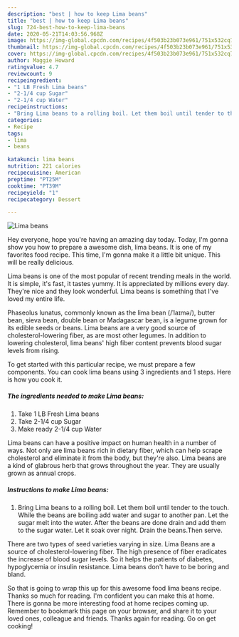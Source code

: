 ```yaml
---
description: "best | how to keep Lima beans"
title: "best | how to keep Lima beans"
slug: 724-best-how-to-keep-lima-beans
date: 2020-05-21T14:03:56.968Z
image: https://img-global.cpcdn.com/recipes/4f503b23b073e961/751x532cq70/lima-beans-recipe-main-photo.jpg
thumbnail: https://img-global.cpcdn.com/recipes/4f503b23b073e961/751x532cq70/lima-beans-recipe-main-photo.jpg
cover: https://img-global.cpcdn.com/recipes/4f503b23b073e961/751x532cq70/lima-beans-recipe-main-photo.jpg
author: Maggie Howard
ratingvalue: 4.7
reviewcount: 9
recipeingredient:
- "1 LB Fresh Lima beans"
- "2-1/4 cup Sugar"
- "2-1/4 cup Water"
recipeinstructions:
- "Bring Lima beans to a rolling boil. Let them boil until tender to the touch. While the beans are boiling add water and sugar to another pan. Let the sugar melt into the water. After the beans are done drain and add them to the sugar water. Let it soak over night. Drain the beans.Then serve."
categories:
- Recipe
tags:
- lima
- beans

katakunci: lima beans 
nutrition: 221 calories
recipecuisine: American
preptime: "PT25M"
cooktime: "PT39M"
recipeyield: "1"
recipecategory: Dessert

---
```



![Lima beans](https://img-global.cpcdn.com/recipes/4f503b23b073e961/751x532cq70/lima-beans-recipe-main-photo.jpg)

Hey everyone, hope you're having an amazing day today. Today, I'm gonna show you how to prepare a awesome dish, lima beans. It is one of my favorites food recipe. This time, I'm gonna make it a little bit unique. This will be really delicious.

Lima beans is one of the most popular of recent trending meals in the world. It is simple, it's fast, it tastes yummy. It is appreciated by millions every day. They're nice and they look wonderful. Lima beans is something that I've loved my entire life.

Phaseolus lunatus, commonly known as the lima bean (/ˈlaɪmə/), butter bean, sieva bean, double bean or Madagascar bean, is a legume grown for its edible seeds or beans. Lima beans are a very good source of cholesterol-lowering fiber, as are most other legumes. In addition to lowering cholesterol, lima beans&#39; high fiber content prevents blood sugar levels from rising.


To get started with this particular recipe, we must prepare a few components. You can cook lima beans using 3 ingredients and 1 steps. Here is how you cook it.

<!--inarticleads1-->

##### The ingredients needed to make Lima beans:

1. Take 1 LB Fresh Lima beans
1. Take 2-1/4 cup Sugar
1. Make ready 2-1/4 cup Water


Lima beans can have a positive impact on human health in a number of ways. Not only are lima beans rich in dietary fiber, which can help scrape cholesterol and eliminate it from the body, but they&#39;re also. Lima beans are a kind of glabrous herb that grows throughout the year. They are usually grown as annual crops. 

<!--inarticleads2-->

##### Instructions to make Lima beans:

1. Bring Lima beans to a rolling boil. Let them boil until tender to the touch. While the beans are boiling add water and sugar to another pan. Let the sugar melt into the water. After the beans are done drain and add them to the sugar water. Let it soak over night. Drain the beans.Then serve.


There are two types of seed varieties varying in size. Lima Beans are a source of cholesterol-lowering fiber. The high presence of fiber eradicates the increase of blood sugar levels. So it helps the patients of diabetes, hypoglycemia or insulin resistance. Lima beans don&#39;t have to be boring and bland. 

So that is going to wrap this up for this awesome food lima beans recipe. Thanks so much for reading. I'm confident you can make this at home. There is gonna be more interesting food at home recipes coming up. Remember to bookmark this page on your browser, and share it to your loved ones, colleague and friends. Thanks again for reading. Go on get cooking!

